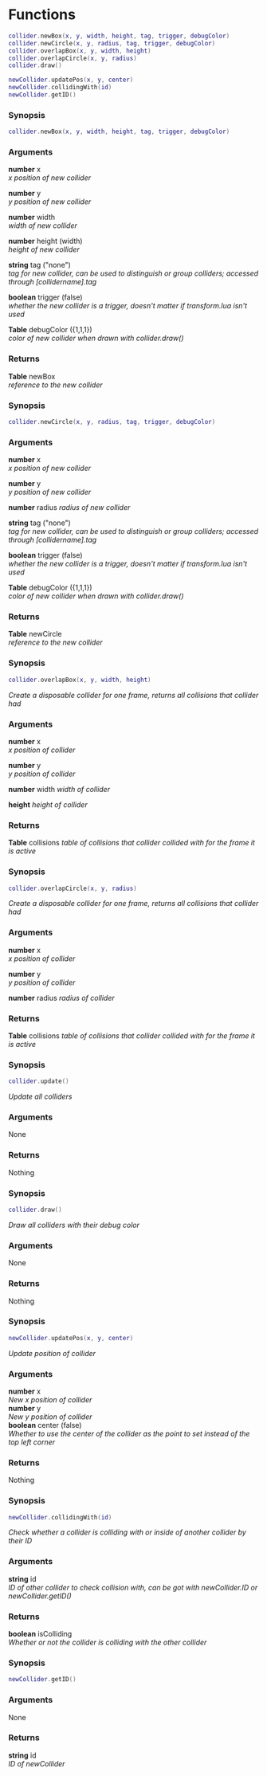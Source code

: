 # Functions

```lua
collider.newBox(x, y, width, height, tag, trigger, debugColor)
collider.newCircle(x, y, radius, tag, trigger, debugColor)
collider.overlapBox(x, y, width, height)
collider.overlapCircle(x, y, radius)
collider.draw()

newCollider.updatePos(x, y, center)
newCollider.collidingWith(id)
newCollider.getID()
```

### Synopsis
```lua
collider.newBox(x, y, width, height, tag, trigger, debugColor)
```
### Arguments

**number** x  
  _x position of new collider_  
  
**number** y  
  _y position of new collider_
  
**number** width  
  _width of new collider_
  
**number** height (width)  
  _height of new collider_
  
**string** tag ("none")  
  _tag for new collider, can be used to distinguish or group colliders; accessed through [collidername].tag_
  
**boolean** trigger (false)  
  _whether the new collider is a trigger, doesn't matter if transform.lua isn't used_
  
**Table** debugColor ({1,1,1})  
  _color of new collider when drawn with collider.draw()_

### Returns
**Table** newBox  
  _reference to the new collider_

### Synopsis
```lua
collider.newCircle(x, y, radius, tag, trigger, debugColor)
```
### Arguments

**number** x  
  _x position of new collider_  
  
**number** y  
  _y position of new collider_
  
**number** radius
  _radius of new collider_
  
**string** tag ("none")  
  _tag for new collider, can be used to distinguish or group colliders; accessed through [collidername].tag_
  
**boolean** trigger (false)  
  _whether the new collider is a trigger, doesn't matter if transform.lua isn't used_
  
**Table** debugColor ({1,1,1})  
  _color of new collider when drawn with collider.draw()_

### Returns
**Table** newCircle  
  _reference to the new collider_

### Synopsis
```lua
collider.overlapBox(x, y, width, height)
```
_Create a disposable collider for one frame, returns all collisions that collider had_
### Arguments

**number** x  
  _x position of collider_  
  
**number** y  
  _y position of collider_
  
**number** width
  _width of collider_

**height**
  _height of collider_
  
### Returns
**Table** collisions
  _table of collisions that collider collided with for the frame it is active_
  
### Synopsis
```lua
collider.overlapCircle(x, y, radius)
```
_Create a disposable collider for one frame, returns all collisions that collider had_
### Arguments

**number** x  
  _x position of collider_  
  
**number** y  
  _y position of collider_
  
**number** radius
  _radius of collider_
  
### Returns
**Table** collisions
  _table of collisions that collider collided with for the frame it is active_
  
### Synopsis
```lua
collider.update()
```
_Update all colliders_
### Arguments

None

### Returns

Nothing
  
### Synopsis
```lua
collider.draw()
```
_Draw all colliders with their debug color_  
### Arguments

None

### Returns

Nothing

### Synopsis
```lua
newCollider.updatePos(x, y, center)
```
_Update position of collider_
### Arguments

**number** x  
  _New x position of collider_  
**number** y  
  _New y position of collider_  
**boolean** center (false)  
  _Whether to use the center of the collider as the point to set instead of the top left corner_  
  
### Returns

Nothing

### Synopsis
```lua
newCollider.collidingWith(id)
```
_Check whether a collider is colliding with or inside of another collider by their ID_  
### Arguments

**string** id  
  _ID of other collider to check collision with, can be got with newCollider.ID or newCollider.getID()_  
  
### Returns

**boolean** isColliding  
  _Whether or not the collider is colliding with the other collider_  

### Synopsis
```lua
newCollider.getID()
```
### Arguments

None

### Returns

**string** id  
  _ID of newCollider_  
